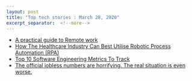 ```yaml
---
layout: post
title: "Top tech stories : March 28, 2020"
excerpt_separator:  <!--more-->
---
```

<ul>
<li><a href="https://docs.google.com/document/u/1/d/1FH_2ViEkoFxIgVrEOTZWfs8cUQzkNRLfkeqA37hK690/mobilebasic">A practical guide to Remote work</a></li>
  <li><a href="https://hackernoon.com/how-the-healthcare-industry-can-best-utilise-robotic-process-automation-rba-htft3ybu?source=rss">How The Healthcare Industry Can Best Utilise Robotic Process Automation (RPA)</a></li>
  <li><a href="https://hackernoon.com/top-10-software-engineering-metrics-to-track-if-you-lead-an-agile-team-3s2b93w9e">Top 10 Software Engineering Metrics To Track</a></li>
  <li><a href="https://www.technologyreview.com/s/615413/record-jobless-numbers-hint-at-the-coronavirus-economic-pain/">The official jobless numbers are horrifying. The real situation is even worse.</a></li>  
</ul>